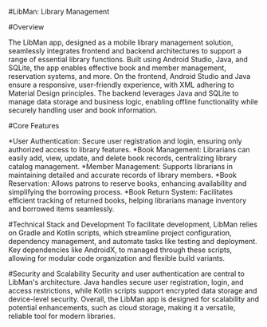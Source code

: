 
#LibMan: Library Management 

#Overview

The LibMan app, designed as a mobile library management solution, seamlessly integrates frontend and backend architectures to support a range of essential library functions. Built using Android Studio, Java, and SQLite, the app enables effective book and member management, reservation systems, and more. On the frontend, Android Studio and Java ensure a responsive, user-friendly experience, with XML adhering to Material Design principles. The backend leverages Java and SQLite to manage data storage and business logic, enabling offline functionality while securely handling user and book information.

#Core Features

*User Authentication: Secure user registration and login, ensuring only authorized access to library features.
*Book Management: Librarians can easily add, view, update, and delete book records, centralizing library catalog management.
*Member Management: Supports librarians in maintaining detailed and accurate records of library members.
*Book Reservation: Allows patrons to reserve books, enhancing availability and simplifying the borrowing process.
*Book Return System: Facilitates efficient tracking of returned books, helping librarians manage inventory and borrowed items seamlessly.

#Technical Stack and Development
To facilitate development, LibMan relies on Gradle and Kotlin scripts, which streamline project configuration, dependency management, and automate tasks like testing and deployment. Key dependencies like AndroidX, to managed through these scripts, allowing for modular code organization and flexible build variants.

#Security and Scalability
Security and user authentication are central to LibMan's architecture. Java handles secure user registration, login, and access restrictions, while Kotlin scripts support encrypted data storage and device-level security. Overall, the LibMan app is designed for scalability and potential enhancements, such as cloud storage, making it a versatile, reliable tool for modern libraries.
